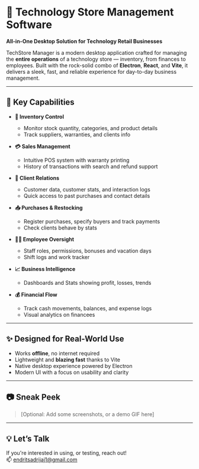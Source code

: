 # 💼 Technology Store Management Software

**All-in-One Desktop Solution for Technology Retail Businesses**

TechStore Manager is a modern desktop application crafted for managing the **entire operations** of a technology store — inventory, from finances to employees. Built with the rock-solid combo of **Electron**, **React**, and **Vite**, it delivers a sleek, fast, and reliable experience for day-to-day business management.

---

## 🔑 Key Capabilities

- **🧾 Inventory Control**
  - Monitor stock quantity, categories, and product details
  - Track suppliers, warranties, and clients info

- **💳 Sales Management**
  - Intuitive POS system with warranty printing
  - History of transactions with search and refund support

- **👥 Client Relations**
  - Customer data, customer stats, and interaction logs
  - Quick access to past purchases and contact details

- **📥 Purchases & Restocking**
  - Register purchases, specify buyers and track payments
  - Check clients behave by stats

- **🧑‍💼 Employee Oversight**
  - Staff roles, permissions, bonuses and vacation days
  - Shift logs and work tracker

- **📈 Business Intelligence**
  - Dashboards and Stats showing profit, losses, trends

- **💰 Financial Flow**
  - Track cash movements, balances, and expense logs
  - Visual analytics on financees

---

## ✨ Designed for Real-World Use

- Works **offline**, no internet required
- Lightweight and **blazing fast** thanks to Vite
- Native desktop experience powered by Electron
- Modern UI with a focus on usability and clarity

---



## 📷 Sneak Peek

> [Optional: Add some screenshots, or a demo GIF here]

---

## 💡 Let’s Talk

If you're interested in using, or testing, reach out!  
📫 endritsadrijaj1@gmail.com  
